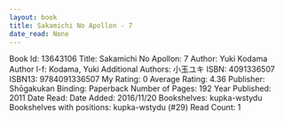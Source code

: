 ```yaml
---
layout: book
title: Sakamichi No Apollon - 7
date_read: None
---
```


Book Id: 13643106
Title: Sakamichi No Apollon: 7
Author: Yuki Kodama
Author l-f: Kodama, Yuki
Additional Authors: 小玉ユキ
ISBN: 4091336507
ISBN13: 9784091336507
My Rating: 0
Average Rating: 4.36
Publisher: Shōgakukan
Binding: Paperback
Number of Pages: 192
Year Published: 2011
Date Read: 
Date Added: 2016/11/20
Bookshelves: kupka-wstydu
Bookshelves with positions: kupka-wstydu (#29)
Read Count: 1


